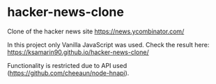 # hacker-news-clone
Clone of the hacker news site https://news.ycombinator.com/

In this project only Vanilla JavaScript was used. Check the result here: https://ksamarin90.github.io/hacker-news-clone/

Functionality is restricted due to API used (https://github.com/cheeaun/node-hnapi).

